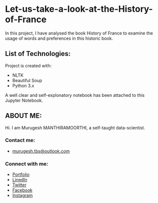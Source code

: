 # Let-us-take-a-look-at-the-History-of-France

In this project, I have analysed the book History of France to examine the usage of words and preferences in this historic book.

## List of Technologies:
Project is created with:
* NLTK
* Beautiful Soup
* Python 3.x

A well clear and self-explonatory notebook has been attached to this Jupyter Notebook.

## ABOUT ME:
Hi. I am Murugesh MANTHIRAMOORTHI, a self-taught data-scientist. 

### Contact me:

* [murugesh.tbs@outlook.com](mailto:murugesh.tbs@outlook.com)

### Connect with me:

* [Portfolio](https://murugeshmanthiramoorthi.github.io/)
* [LinedIn](https://www.linkedin.com/in/murugesh-manthiramoorthi/)
* [Twitter](https://twitter.com/murugesh__m)
* [Facebook](https://www.facebook.com/murugeshmanthiramoorthi/)
* [Instagram](https://www.instagram.com/murugesh__m/)
